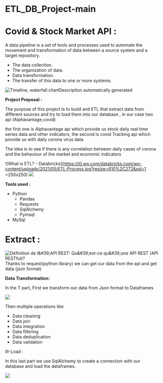 # ETL_DB_Project-main
# Covid & Stock Market API :

A data pipeline is a set of tools and processes used to automate the movement and transformation of data between a source system and a target repository.

-   The data collection.
-   The organization of data.
-   Data transformation.
-   The transfer of this data to one or more systems.

![Timeline, waterfall chartDescription automatically generated](https://hazelcast.com/wp-content/uploads/2021/12/24_DataPipleline.png)

**Project Proposal :**

The purpose of this project Is to build and ETL that extract data from different sources and try to load them into our database , in our case two api (Alphavantage,covid)

the first one is Alphavantage api which provide us stock daily real time series data and other indicators, the second is covid Tracking api which provide us with daily corona virus data

The idea is to see if there is any correlation between daily cases of corona and the behaviour of the market and economic indicators

![What is ETL? - Databricks](https://i0.wp.com/databricks.com/wp-content/uploads/2021/05/ETL-Process.jpg?resize=610%2C272&ssl=1 =250x250)
![](https://i0.wp.com/databricks.com/wp-content/uploads/2021/05/ETL-Process.jpg?resize=610%2C272&ssl=1=250x250)

**Tools used :**

-   Python
    -   Pandas
    -   Requests
    -   SqlAlchemy
    -   Pymsql
-   MySql

# Extract :

![Définition de l&\#39;API REST: Qu&\#39;est-ce qu&\#39;une API REST (API RESTful)?](https://cf.shopee.tw/file/7941f009096b834b5a6b02e4f9e97ff4)Thanks to request(python library) we can get our data from the api and get data (json format)

**Data Transformation:**

In the T part, First we transform our data from Json format to Dataframes

![](media/ed643ad220c589ffb586d0c0180862a7.png)

Then multiple operations like

-   Data cleaning
-   Data join
-   Data integration
-   Data filtering
-   Data deduplication
-   Data validation

III-Load :

In this last part we use SqlAlchemy to create a connection with our database and load the dataframes.

![](media/1843056a21474215e9dc783db78080bc.png)

